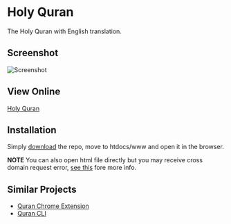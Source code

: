 # Holy Quran
The Holy Quran with English translation.

## Screenshot

![Screenshot](https://raw.githubusercontent.com/sarfraznawaz2005/holy-quran/master/screen.png)

## View Online

[Holy Quran](https://sarfraznawaz2005.github.io/holy-quran/)

## Installation

Simply [download](https://github.com/sarfraznawaz2005/holy-quran/archive/master.zip) the repo, move to htdocs/www and open it in the browser.

**NOTE** You can also open html file directly but you may receive cross domain request error, [see this](https://stackoverflow.com/questions/4819060/allow-google-chrome-to-use-xmlhttprequest-to-load-a-url-from-a-local-file) fore more info.


## Similar Projects

- [Quran Chrome Extension](https://github.com/sarfraznawaz2005/quran-chrome)
- [Quran CLI](https://github.com/sarfraznawaz2005/quran-cli)
